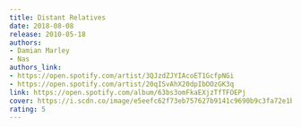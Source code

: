 ```yaml
---
title: Distant Relatives
date: 2018-08-08
release: 2010-05-18
authors:
- Damian Marley
- Nas
authors_link:
- https://open.spotify.com/artist/3QJzdZJYIAcoET1GcfpNGi
- https://open.spotify.com/artist/20qISvAhX20dpIbOOzGK3q
link: https://open.spotify.com/album/63bs3omFkaEXjzTfTFOEPj
cover: https://i.scdn.co/image/e5eefc62f73eb757627b9141c9690b9c3fa72e1b
rating: 5
---
```

